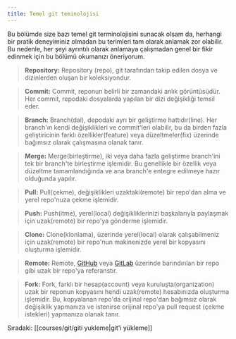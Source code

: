```yaml
---
title: Temel git teminolojisi
---
```


Bu bölümde size bazı temel git terminolojisini sunacak olsam da, herhangi bir pratik deneyiminiz olmadan bu terimleri tam olarak anlamak zor olabilir. Bu nedenle, her şeyi ayrıntılı olarak anlamaya çalışmadan genel bir fikir edinmek için bu bölümü okumanızı öneriyorum.

> **Repository:** Repository (repo), git tarafından takip edilen dosya ve dizinlerden oluşan bir koleksiyondur.

> **Commit:** Commit, reponun belirli bir zamandaki anlık görüntüsüdür. Her commit, repodaki dosyalarda yapılan bir dizi değişikliği temsil eder.

> **Branch:** Branch(dal), depodaki ayrı bir geliştirme hattıdır(line). Her branch'ın kendi değişiklikleri ve commit'leri olabilir, bu da birden fazla geliştiricinin farklı özellikler(feature) veya düzeltmeler(fix) üzerinde bağımsız olarak çalışmasına olanak tanır.

> **Merge:** Merge(birleştirme), iki veya daha fazla geliştirme branch'ini tek bir branch'te birleştirme işlemidir. Bu genellikle bir özellik veya düzeltme tamamlandığında ve ana branch'e entegre edilmeye hazır olduğunda yapılır.

> **Pull:** Pull(çekme), değişiklikleri uzaktaki(remote) bir repo'dan alma ve yerel repo'nuza çekme işlemidir.

> **Push:** Push(itme), yerel(local) değişikliklerinizi başkalarıyla paylaşmak için uzak(remote) bir repo'ya gönderme işlemidir.

> **Clone:** Clone(klonlama), üzerinde yerel(local) olarak çalışabilmeniz için uzak(remote) bir repo'nun makinenizde yerel bir kopyasını oluşturma işlemidir.

> **Remote:** Remote, [GitHub](http://github.com/) veya [GitLab](https://gitlab.com/) üzerinde barındırılan bir repo gibi uzak bir repo'ya referanstır.

> **Fork:** Fork, farklı bir hesap(account) veya kuruluşta(organization) uzak bir reponun kopyasını hendi uzak(remote) hesabınızda oluşturma işlemidir. Bu, kopyalanan repo'da orijinal repo'dan bağımsız olarak değişiklik yapmanıza ve istenirse orijinal repo'ya pull request (çekme istekleri) yapmanıza olanak tanır.

Sıradaki: [[courses/git/giti yukleme|git'i yükleme]]
